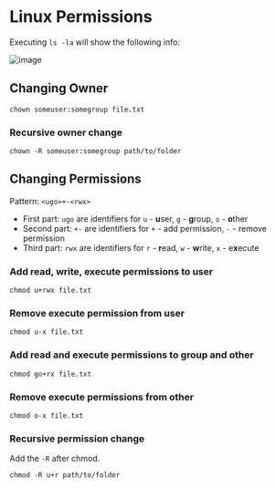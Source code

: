 # Linux Permissions

Executing `ls -la` will show the following info:

![image](https://github.com/primalskill/til/assets/489775/f3aa9095-ff65-4c37-ae76-55b1a671557d)

## Changing Owner

```shell
chown someuser:somegroup file.txt
```

### Recursive owner change

```shell
chown -R someuser:somegroup path/to/folder
```

## Changing Permissions

Pattern: `<ugo>+-<rwx>`

- First part: `ugo` are identifiers for `u` - **u**ser, `g` - **g**roup, `o` - **o**ther
- Second part: `+-` are identifiers for `+` - add permission, `-` - remove permission
- Third part: `rwx` are identifiers for `r` - **r**ead, `w` - **w**rite, `x` - e**x**ecute

### Add read, write, execute permissions to user

```shell
chmod u+rwx file.txt
```

### Remove execute permission from user

```shell
chmod u-x file.txt
```

### Add read and execute permissions to group and other

```shell
chmod go+rx file.txt
```

### Remove execute permissions from other

```shell
chmod o-x file.txt
```

### Recursive permission change

Add the `-R` after chmod.

```shell
chmod -R u+r path/to/folder
```
